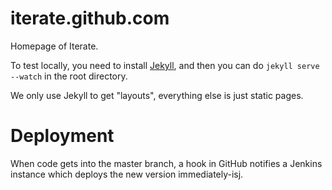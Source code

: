 iterate.github.com
==================

Homepage of Iterate.

To test locally, you need to install [Jekyll](http://jekyllrb.com/docs/installation/),
and then you can do `jekyll serve --watch` in the root directory.

We only use Jekyll to get "layouts", everything else is just static pages.


Deployment
==========

When code gets into the master branch, a hook in GitHub notifies a Jenkins instance which deploys the new version immediately-isj.
